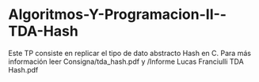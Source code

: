 # Algoritmos-Y-Programacion-II--TDA-Hash
Este TP consiste en replicar el tipo de dato abstracto Hash en C. Para más información leer Consigna/tda_hash.pdf y /Informe Lucas Franciulli TDA Hash.pdf
